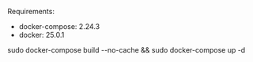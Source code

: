 Requirements:
- docker-compose: 2.24.3
- docker: 25.0.1

sudo docker-compose build --no-cache && sudo docker-compose up -d
